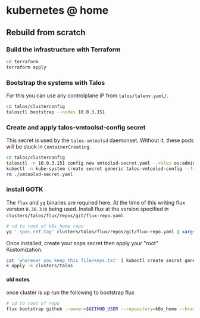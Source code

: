 # kubernetes @ home

## Rebuild from scratch

### Build the infrastructure with Terraform

```bash
cd terraform
terraform apply
```

### Bootstrap the systems with Talos

For this you can use any controlplane IP from `talos/talenv.yaml/`.

```bash
cd talos/clusterconfig
talosctl bootstrap --nodes 10.0.3.151
```

### Create and apply talos-vmtoolsd-config secret

This secret is used by the `talos-vmtoolsd` daemonset. Without it, these pods will be stuck in `ContainerCreating`.

```bash
cd talos/clusterconfig
talosctl -n 10.0.3.151 config new vmtoolsd-secret.yaml --roles os:admin
kubectl -n kube-system create secret generic talos-vmtoolsd-config --from-file=talosconfig=./vmtoolsd-secret.yaml
rm ./vmtoolsd-secret.yaml
```

### install GOTK

The `flux` and `yq` binaries are required here. At the time of this writing flux version `0.38.3` is being used. Install flux at the version specified in `clusters/talos/flux/repos/git/flux-repo.yaml`.

```bash
# cd to root of k8s_home repo
yq '.spec.ref.tag' clusters/talos/flux/repos/git/flux-repo.yaml | xargs -I{} flux install --components-extra=image-reflector-controller,image-automation-controller --version={} --export | kubectl apply -f -
```

Once installed, create your sops secret then apply your "root" Kustomization.

```bash
cat 'wherever you keep this file/keys.txt' | kubectl create secret generic sops-age --namespace=flux-system --from-file=age.agekey=/dev/stdin
k apply -k clusters/talos
```

#### old notes

once cluster is up run the following to bootstrap flux

```bash
# cd to root of repo
flux bootstrap github --owner=$GITHUB_USER --repository=k8s_home --branch=main --path=clusters/production --personal=true --reconcile=true
```
